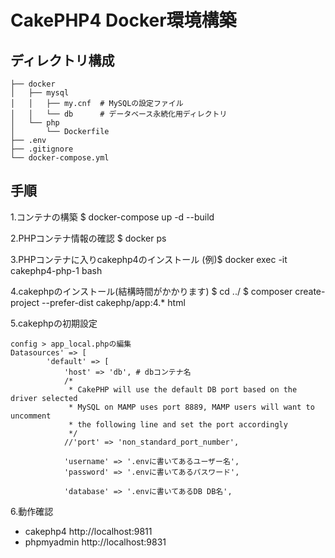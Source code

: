 # CakePHP4 Docker環境構築

## ディレクトリ構成
```tree
├── docker
│   ├── mysql
│   │   ├── my.cnf  # MySQLの設定ファイル
│   │   └── db      # データベース永続化用ディレクトリ
│   └── php
│       └── Dockerfile
├── .env
├── .gitignore
└── docker-compose.yml
```

## 手順
1.コンテナの構築
$ docker-compose up -d --build

2.PHPコンテナ情報の確認
$ docker ps

3.PHPコンテナに入りcakephp4のインストール
(例)$ docker exec -it cakephp4-php-1 bash

4.cakephpのインストール(結構時間がかかります)
$ cd ../
$ composer create-project --prefer-dist cakephp/app:4.* html

5.cakephpの初期設定
```app_local.php
config > app_local.phpの編集
Datasources' => [
        'default' => [
            'host' => 'db', # dbコンテナ名
            /*
             * CakePHP will use the default DB port based on the driver selected
             * MySQL on MAMP uses port 8889, MAMP users will want to uncomment
             * the following line and set the port accordingly
             */
            //'port' => 'non_standard_port_number',

            'username' => '.envに書いてあるユーザー名',
            'password' => '.envに書いてあるパスワード',

            'database' => '.envに書いてあるDB DB名',
```
6.動作確認
 - cakephp4 http://localhost:9811
 - phpmyadmin http://localhost:9831